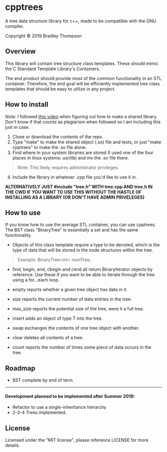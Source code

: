 cpptrees
=======
A tree data structure library for c++, made to be
compatible with the GNU compiler.

Copyright © 2019 Bradley Thompson


## Overview

This library will contain tree structure class templates.
These should mimic the C Standard Template Library's 
Containers.

The end product should provide most of the common
functionality in an STL container. Therefore, the 
end goal will be efficiently implemented tree class
templates that should be easy to utilize in any project.

## How to install
*Note*: I followed [this video](https://www.youtube.com/watch?v=nnP81fMdWcg&t=264s)
when figuring out how to make a shared library. Don't know if that counts as plagiarism
when followed so I am including this just in case.

1. Clone or download the contents of the repo.
2. Type "make" to make the shared object (.so) file and tests, or just "make cpptrees" to
make the .so file alone.
3. Find where in your system libraries are stored (I used one of the four places in linux
systems: usr/lib) and mv the .so file there.
> Note: This likely requires administrator privileges.
4. Include the library in whatever .cpp file you'd like to use it in. 

**ALTERNATIVELY JUST #include "tree.h" WITH tree.cpp AND tree.h IN THE CWD IF YOU WANT
TO USE THIS WITHOUT THE HASTLE OF INSTALLING AS A LIBRARY (OR DON'T HAVE ADMIN PRIVELEGES)**

## How to use

If you know how to use the average STL container, you can use cpptrees.
The BST class "BinaryTree" is essentially a set and has the same functionality.

* Objects of this class template require a type to be denoted, which is the
type of data that will be stored in the node structures within the tree.

> Example: BinaryTree\<int\> numTree;

* find, begin, end, cbegin and cend all return BinaryIterator objects by
reference. Use these if you want to be able to iterate through the tree
using a for...each loop.

* empty reports whether a given tree object has data in it.

* size reports the current number of data entries in the tree.

* max_size reports the potential size of the tree, were it a full tree.

* insert adds an object of type T into the tree.

* swap exchanges the contents of one tree object with another.

* clear deletes all contents of a tree.

* count reports the number of times some piece of data occurs in the tree.



## Roadmap

* BST complete by end of term
---
#### Development planned to be implemented after Summer 2019:
* Refactor to use a single-inheritance hierarchy
* 2-3-4 Trees implemented.


## License

Licensed under the "MIT license", please reference LICENSE for more details.
